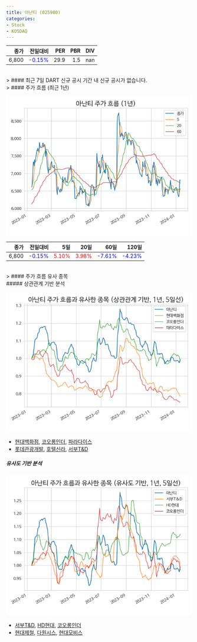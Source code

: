 ```yaml
---
title: 아난티 (025980)
categories:
- Stock
- KOSDAQ
---
```


|종가|전일대비|PER|PBR|DIV|
|---:|-------:|--:|--:|--:|
|6,800|<span style="color: blue">-0.15%</span>|29.9|1.5|nan|

<!-- more -->

<br>
> #### 최근 7일 DART 신규 공시
기간 내 신규 공시가 없습니다.

<br>
> #### 주가 흐름 (최근 1년)

![025980](/assets/images/stock/025980.png)

|종가|전일대비|5일|20일|60일|120일|
|---:|-------:|--:|---:|---:|----:|
|6,800|<span style="color: blue">-0.15%</span>|<span style="color: red">5.10%</span>|<span style="color: red">3.98%</span>|<span style="color: blue">-7.61%</span>|<span style="color: blue">-4.23%</span>|

<br>
> #### 주가 흐름 유사 종목
<br>
##### 상관관계 기반 분석

![025980](/assets/images/stock/025980_corr.png)
- [현대백화점](/069960/), [코오롱인더](/120110/), [파라다이스](/034230/)
- [롯데관광개발](/032350/), [호텔신라](/008770/), [서부T&D](/006730/)

##### 유사도 기반 분석

![025980](/assets/images/stock/025980_sim.png)
- [서부T&D](/006730/), [HD현대](/267250/), [코오롱인더](/120110/)
- [현대제철](/004020/), [다원시스](/068240/), [현대모비스](/012330/)